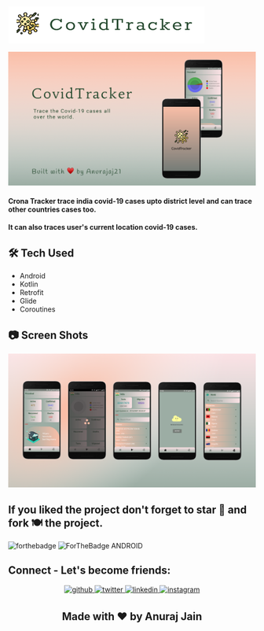 <img src="https://github.com/Anurajaj21/CovidTracker/blob/02f5cb06a8550e6efb8c3b53fb1e29329635cd7c/app/src/main/res/drawable-v24/name_logo.png" width="400" height="75">
<p align="center">
<img src="https://github.com/Anurajaj21/CovidTracker/blob/02f5cb06a8550e6efb8c3b53fb1e29329635cd7c/app/src/main/res/drawable-v24/present.png" width="700">

#### Crona Tracker trace india covid-19 cases upto district level and can trace other countries cases too.
#### It can also traces user's current location covid-19 cases.

## 🛠 Tech Used
- Android
- Kotlin
- Retrofit
- Glide
- Coroutines
 
## 📷 Screen Shots

<p align="center">
<img src="https://github.com/Anurajaj21/CovidTracker/blob/02f5cb06a8550e6efb8c3b53fb1e29329635cd7c/app/src/main/res/drawable-v24/screenshots.png" width="1000">


## If you liked the project don't forget to star 🌟 and fork 🍽 the project.
![forthebadge](https://forthebadge.com/images/badges/built-with-love.svg)
![ForTheBadge ANDROID](https://forthebadge.com/images/badges/built-for-android.svg)

## Connect - Let's become friends:
<div align="center">
<a href="https://github.com/Anurajaj21" target="_blank">
<img src=https://img.shields.io/badge/github-%2324292e.svg?&style=for-the-badge&logo=github&logoColor=white alt=github style="margin-bottom: 5px;" />
</a>
<a href="https://twitter.com/AnurajJain6" target="_blank">
<img src=https://img.shields.io/badge/twitter-%2300acee.svg?&style=for-the-badge&logo=twitter&logoColor=white alt=twitter style="margin-bottom: 5px;" />
</a>
<a href="https://www.linkedin.com/in/anurajaj21/" target="_blank">
<img src=https://img.shields.io/badge/linkedin-%231E77B5.svg?&style=for-the-badge&logo=linkedin&logoColor=white alt=linkedin style="margin-bottom: 5px;" />
</a>
<a href="https://www.instagram.com/__anuraj_jain__/" target="_blank">
<img src=https://img.shields.io/badge/instagram-%23000000.svg?&style=for-the-badge&logo=instagram&logoColor=white alt=instagram style="margin-bottom: 5px;" />
</a>
</div> 
<h2 align="center">Made with ❤ by Anuraj Jain</h2>
